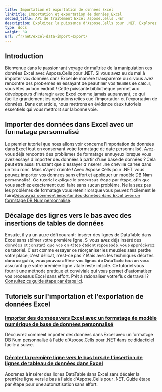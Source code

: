 ```yaml
---
title: Importation et exportation de données Excel
linktitle: Importation et exportation de données Excel
second_title: API de traitement Excel Aspose.Cells .NET
description: Exploitez la puissance d'Aspose.Cells pour .NET. Explorez nos tutoriels pour importer et exporter efficacement des données Excel en toute simplicité.
type: docs
weight: 39
url: /fr/net/excel-data-import-export/
---
```

## Introduction

Bienvenue dans le passionnant voyage de maîtrise de la manipulation des données Excel avec Aspose.Cells pour .NET. Si vous avez eu du mal à importer vos données dans Excel de manière transparente ou si vous avez rencontré des problèmes en essayant de peaufiner vos feuilles de calcul, vous êtes au bon endroit ! Cette puissante bibliothèque permet aux développeurs d'interagir avec Excel comme jamais auparavant, ce qui facilite grandement les opérations telles que l'importation et l'exportation de données. Dans cet article, nous mettrons en évidence deux tutoriels essentiels qui vous mettront sur la bonne voie.

## Importer des données dans Excel avec un formatage personnalisé

 Le premier tutoriel que nous allons voir concerne l'importation de données dans Excel tout en conservant votre formatage de date personnalisé. Avez-vous déjà rencontré des problèmes de formatage ennuyeux lorsque vous avez essayé d'importer des données à partir d'une base de données ? Cela peut être aussi frustrant que d'essayer d'insérer une cheville carrée dans un trou rond. Mais n'ayez crainte ! Avec Aspose.Cells pour .NET, vous pouvez importer vos données sans effort et appliquer un modèle DB Num personnalisé. Ce tutoriel explique le processus étape par étape, afin que vous sachiez exactement quoi faire sans aucun problème. Ne laissez pas les problèmes de formatage vous retenir lorsque vous pouvez facilement le faire[Découvrez comment importer des données dans Excel avec un formatage DB Num personnalisé](./import-data-to-worksheet-in-excel-with-specified-db-num-custom-pattern-formatting/).

## Décalage des lignes vers le bas avec des insertions de tables de données

Ensuite, il y a un autre défi courant : insérer des lignes de DataTable dans Excel sans abîmer votre première ligne. Si vous avez déjà inséré des données et constaté que vos en-têtes étaient repoussés, vous apprécierez ce tutoriel. C'est comme essayer de réorganiser les meubles sans perdre votre place, c'est délicat, n'est-ce pas ? Mais avec les techniques décrites dans ce guide, vous pouvez affiner vos lignes de DataTable tout en vous assurant que votre première ligne vitale reste intacte. Ce tutoriel vous fournit une méthode pratique et conviviale qui vous permet d'automatiser vos processus Excel sans effort. Prêt à rationaliser votre flux de travail ?[Consultez ce guide étape par étape ici](./shift-first-row-down-when-inserting-cells-datatable-rows-in-excel/).

## Tutoriels sur l'importation et l'exportation de données Excel
### [Importer des données vers Excel avec un formatage de modèle numérique de base de données personnalisé](./import-data-to-worksheet-in-excel-with-specified-db-num-custom-pattern-formatting/)
Découvrez comment importer des données dans Excel avec un formatage DB Num personnalisé à l'aide d'Aspose.Cells pour .NET dans ce didacticiel facile à suivre.
### [Décaler la première ligne vers le bas lors de l'insertion de lignes de tableau de données dans Excel](./shift-first-row-down-when-inserting-cells-datatable-rows-in-excel/)
Apprenez à insérer des lignes DataTable dans Excel sans décaler la première ligne vers le bas à l'aide d'Aspose.Cells pour .NET. Guide étape par étape pour une automatisation sans effort.